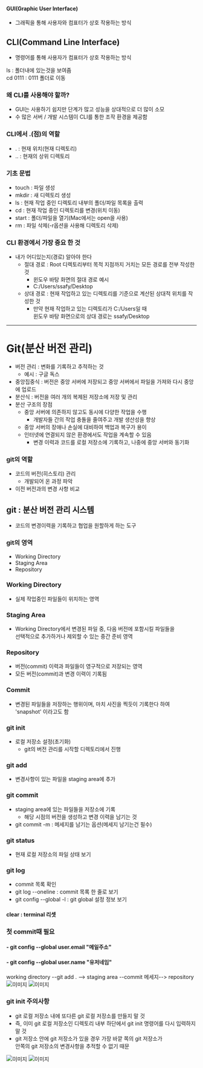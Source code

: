 #### GUI(Graphic User Interface)
- 그래픽을 통해 사용자와 컴표터가 상호 작용하는 방식

## CLI(Command Line Interface)
- 명령어를 통해 사용자가 컴표터가 상호 작용하는 방식

ls : 폴더내에 있는것을 보여줌  
cd 0111 : 0111 폴더로 이동

### 왜 CLI를 사용해야 할까?
  - GUI는 사용하기 쉽지만 단계가 많고 성능을 상대적으로 더 많이 소모
  - 수 많은 서버 / 개발 시스템이  CLI를 통한 조작 환경을 제공함

### CLI에서 .(점)의 역할
- . : 현재 위치(현재 디렉토리)
- .. : 현재의 상위 디렉토리

### 기초 문법
- touch : 파일 생성
- mkdir : 새 디렉토리 생성
- ls : 현재 작업 중인 디렉토리 내부의 폴더/파일 목록을 출력
- cd : 현재 작업 중인 디렉토리를 변경(위치 이동)
- start : 폴더/파일을 열기(Mac에서는 open을 사용)
- rm : 파일 삭제(-r옵션을 사용해 디렉토리 삭제)

### CLI 환경에서 가장 중요 한 것
- 내가 어디있는지(경로) 알아야 한다
  - 절대 경로 : Root 디렉토리부터 목적 지점까지 거치는 모든 경로를 전부 작성한 것
    - 윈도우 바탕 화면의 절대 경로 예시
    - C:/Users/ssafy/Desktop
  - 상대 경로 : 현재 작업하고 있는 디렉토리를 기준으로 계산된 상대적 위치를 작성한 것
    - 만약 현재 작업하고 있는 디렉토리가 C:/Users일 때   
      윈도우 바탕 화면으로의 상대 경로는 ssafy/Desktop

---

# Git(분산 버전 관리)
- 버전 관리 : 변화를 기록하고 추적하는 것
  - 예시 : 구글 독스
- 중앙집중식 : 버전은 중앙 서버에 저장되고 중앙 서버에서 파일을 가져와 다시 중앙에 업로드
- 분산식 : 버전을 여러 개의 복제된 저장소에 저장 및 관리
- 분산 구조의 장점
  - 중앙 서버에 의존하지 않고도 동시에 다양한 작업을 수행
    - 개발자들 간의 작업 충돌을 줄여주고 개발 생산성을 향상
  - 중앙 서버의 장애나 손실에 대비하여 백업과 복구가 용이
  - 인터넷에 연결되지 않은 환경에서도 작업을 계속할 수 있음
    - 변경 이력과 코드를 로컬 저장소에 기록하고, 나중에 중앙 서버와 동기화
  
### git의 역할
- 코드의 버전(히스토리) 관리
  - 개발되어 온 과정 파악
- 이전 버전과의 변경 사항 비교

## git : 분산 버전 관리 시스템
- 코드의 변경이력을 기록하고 협업을 원할하게 하는 도구

### git의 영역
- Working Directory
- Staging Area
- Repository

### Working Directory
- 실제 작업중인 파일들이 위치하는 영역

### Staging Area
- Working Directory에서 변경된 파일 중, 다음 버전에 포함시킬 파일들을   
  선택적으로 추가하거나 제외할 수 있는 중간 준비 영역

### Repository
- 버전(commit) 이력과 파일들이 영구적으로 저장되는 영역
- 모든 버전(commit)과 변경 이력이 기록됨

### Commit
- 변경된 파일들을 저장하는 행위이며, 마치 사진을 찍듯이 기록한다 하여 'snapshot' 이라고도 함
  
### git init
- 로컬 저장소 설정(초기화)
  - git의 버전 관리를 시작할 디렉토리에서 진행

### git add
- 변경사항이 있는 파일을 staging area에 추가
  
### git commit
- staging area에 있는 파일들을 저장소에 기록
  - 해당 시점의 버전을 생성하고 변경 이력을 남기는 것
- git commit -m : 메세지를 남기는 옵션(메세지 남기는건 필수)

### git status
- 현재 로컬 저장소의 파일 상태 보기
### git log
- commit 목록 확인
- git log --oneline : commit 목록 한 줄로 보기
- git config --global -l : git global 설정 정보 보기

#### clear : terminal 리셋

### 첫 commit때 필요
#### - git config --global user.email "메일주소"
#### - git config --global user.name "유저네임"

working directory --git add . --> staging area --commit 메세지--> repository
![이미지](./1.PNG)
![이미지](2.PNG)

### git init 주의사항
- git 로컬 저장소 내에 또다른 git 로컬 저장소를 만들지 말 것
- 즉, 이미 git 로컬 저장소인 디렉토리 내부 하단에서 git init 명령어를 다시 입력하지 말 것
- git 저장소 안에 git 저장소가 있을 경우 가장 바깥 쪽의 git 저장소가   
   안쪽의 git 저장소의 변경사항을 추적할 수 없기 때문

![이미지](./git1.PNG)
![이미지](./git2.PNG)











